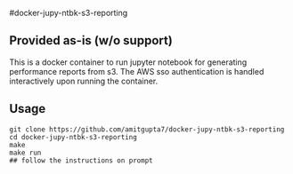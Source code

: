 #docker-jupy-ntbk-s3-reporting
## Provided as-is (w/o support)
This is a docker container to run jupyter notebook for generating performance reports from s3. The AWS sso authentication is handled interactively upon running the container. 

## Usage
```shell
git clone https://github.com/amitgupta7/docker-jupy-ntbk-s3-reporting
cd docker-jupy-ntbk-s3-reporting
make
make run
## follow the instructions on prompt
```
